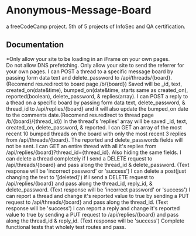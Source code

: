 # Anonymous-Message-Board
a freeCodeCamp project. 5th of 5 projects of InfoSec and QA certification.</br>

## Documentation
*Only allow your site to be loading in an iFrame on your own pages.</br>
Do not allow DNS prefetching.
Only allow your site to send the referrer for your own pages.
I can POST a thread to a specific message board by passing form data text and delete_password to /api/threads/{board}.(Recomend res.redirect to board page /b/{board}) Saved will be _id, text, created_on(date&time), bumped_on(date&time, starts same as created_on), reported(boolean), delete_password, & replies(array).
I can POST a reply to a thead on a specific board by passing form data text, delete_password, & thread_id to /api/replies/{board} and it will also update the bumped_on date to the comments date.(Recomend res.redirect to thread page /b/{board}/{thread_id}) In the thread's 'replies' array will be saved _id, text, created_on, delete_password, & reported.
I can GET an array of the most recent 10 bumped threads on the board with only the most recent 3 replies from /api/threads/{board}. The reported and delete_passwords fields will not be sent.
I can GET an entire thread with all it's replies from /api/replies/{board}?thread_id={thread_id}. Also hiding the same fields.
I can delete a thread completely if I send a DELETE request to /api/threads/{board} and pass along the thread_id & delete_password. (Text response will be 'incorrect password' or 'success')
I can delete a post(just changing the text to '[deleted]') if I send a DELETE request to /api/replies/{board} and pass along the thread_id, reply_id, & delete_password. (Text response will be 'incorrect password' or 'success')
I can report a thread and change it's reported value to true by sending a PUT request to /api/threads/{board} and pass along the thread_id. (Text response will be 'success')
I can report a reply and change it's reported value to true by sending a PUT request to /api/replies/{board} and pass along the thread_id & reply_id. (Text response will be 'success')
Complete functional tests that wholely test routes and pass.
